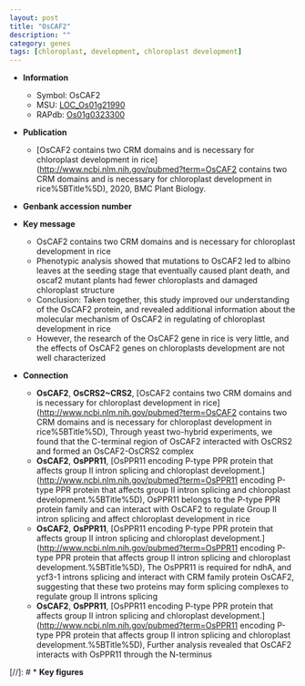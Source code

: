 ```yaml
---
layout: post
title: "OsCAF2"
description: ""
category: genes
tags: [chloroplast, development, chloroplast development]
---
```


* **Information**  
    + Symbol: OsCAF2  
    + MSU: [LOC_Os01g21990](http://rice.uga.edu/cgi-bin/ORF_infopage.cgi?orf=LOC_Os01g21990)  
    + RAPdb: [Os01g0323300](http://rapdb.dna.affrc.go.jp/viewer/gbrowse_details/irgsp1?name=Os01g0323300)  

* **Publication**  
    + [OsCAF2 contains two CRM domains and is necessary for chloroplast development in rice](http://www.ncbi.nlm.nih.gov/pubmed?term=OsCAF2 contains two CRM domains and is necessary for chloroplast development in rice%5BTitle%5D), 2020, BMC Plant Biology.

* **Genbank accession number**  

* **Key message**  
    + OsCAF2 contains two CRM domains and is necessary for chloroplast development in rice
    + Phenotypic analysis showed that mutations to OsCAF2 led to albino leaves at the seeding stage that eventually caused plant death, and oscaf2 mutant plants had fewer chloroplasts and damaged chloroplast structure
    + Conclusion: Taken together, this study improved our understanding of the OsCAF2 protein, and revealed additional information about the molecular mechanism of OsCAF2 in regulating of chloroplast development in rice
    + However, the research of the OsCAF2 gene in rice is very little, and the effects of OsCAF2 genes on chloroplasts development are not well characterized

* **Connection**  
    + __OsCAF2__, __OsCRS2~CRS2__, [OsCAF2 contains two CRM domains and is necessary for chloroplast development in rice](http://www.ncbi.nlm.nih.gov/pubmed?term=OsCAF2 contains two CRM domains and is necessary for chloroplast development in rice%5BTitle%5D),  Through yeast two-hybrid experiments, we found that the C-terminal region of OsCAF2 interacted with OsCRS2 and formed an OsCAF2-OsCRS2 complex
    + __OsCAF2__, __OsPPR11__, [OsPPR11 encoding P-type PPR protein that affects group II intron splicing and chloroplast development.](http://www.ncbi.nlm.nih.gov/pubmed?term=OsPPR11 encoding P-type PPR protein that affects group II intron splicing and chloroplast development.%5BTitle%5D), OsPPR11 belongs to the P-type PPR protein family and can interact with OsCAF2 to regulate Group II intron splicing and affect chloroplast development in rice
    + __OsCAF2__, __OsPPR11__, [OsPPR11 encoding P-type PPR protein that affects group II intron splicing and chloroplast development.](http://www.ncbi.nlm.nih.gov/pubmed?term=OsPPR11 encoding P-type PPR protein that affects group II intron splicing and chloroplast development.%5BTitle%5D),  The OsPPR11 is required for ndhA, and ycf3-1 introns splicing and interact with CRM family protein OsCAF2, suggesting that these two proteins may form splicing complexes to regulate group II introns splicing
    + __OsCAF2__, __OsPPR11__, [OsPPR11 encoding P-type PPR protein that affects group II intron splicing and chloroplast development.](http://www.ncbi.nlm.nih.gov/pubmed?term=OsPPR11 encoding P-type PPR protein that affects group II intron splicing and chloroplast development.%5BTitle%5D),  Further analysis revealed that OsCAF2 interacts with OsPPR11 through the N-terminus

[//]: # * **Key figures**  


